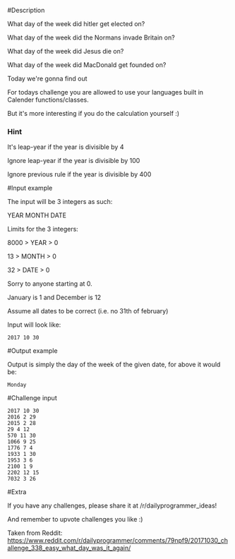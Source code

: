 #Description

What day of the week did hitler get elected on? 

What day of the week did the Normans invade Britain on? 

What day of the week did Jesus die on?

What day of the week did MacDonald get founded on?

Today we're gonna find out

For todays challenge you are allowed to use your languages built in Calender functions/classes.

But it's more interesting if you do the calculation yourself :)

### Hint

It's leap-year if the year is divisible by 4

Ignore leap-year if the year is divisible by 100

Ignore previous rule if the year is divisible by 400

#Input example

The input will be 3 integers as such:

YEAR MONTH DATE

Limits for the 3 integers:

8000 > YEAR > 0

13 > MONTH > 0

32 > DATE > 0

Sorry to anyone starting at 0.

January is 1 and December is 12 

Assume all dates to be correct (i.e. no 31th of february)

Input will look like:

    2017 10 30

#Output example

Output is simply the day of the week of the given date, for above it would be:

    Monday

#Challenge input

    2017 10 30
    2016 2 29
    2015 2 28
    29 4 12
    570 11 30
    1066 9 25
    1776 7 4
    1933 1 30
    1953 3 6
    2100 1 9
    2202 12 15
    7032 3 26
    
#Extra

If you have any challenges, please share it at /r/dailyprogrammer_ideas!

And remember to upvote challenges you like :)

Taken from Reddit: https://www.reddit.com/r/dailyprogrammer/comments/79npf9/20171030_challenge_338_easy_what_day_was_it_again/